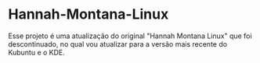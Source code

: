 # Hannah-Montana-Linux
Esse projeto é uma atualização do original "Hannah Montana Linux" que foi descontinuado, no qual vou atualizar para a versão mais recente do Kubuntu e o KDE.

